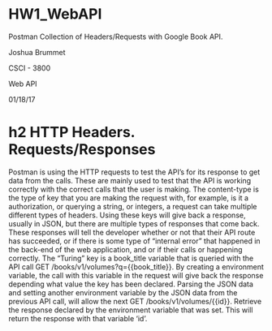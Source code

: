 # HW1_WebAPI
Postman Collection of Headers/Requests with Google Book API. 

Joshua Brummet

CSCI - 3800

Web API

01/18/17

# h2 HTTP Headers. Requests/Responses

Postman is using the HTTP requests to test the API’s for its response to get data from the calls. 
These are mainly used to test that the API is working correctly with the correct calls that the user is making. The content-type is the type of key that you are making the request with, for example, is it a authorization, or querying a string, or integers, a request can take multiple different types of headers. Using these keys will give back a response, usually in JSON, but there are multiple types of responses that come back. These responses will tell the developer whether or not that their API route has succeeded, or if there is some type of “internal error” that happened in the back-end of the web application, and or if their calls or happening correctly. The “Turing” key is a book_title variable that is queried with the API call GET /books/v1/volumes?q={{book_title}}. By creating a environment variable, the call with this variable in the request will give back the response depending what value the key has been declared. Parsing the JSON data and setting another environment variable by the JSON data from the previous API call, will allow the next GET /books/v1/volumes/{{id}}. Retrieve the response declared by the environment variable that was set. This will return the response with that variable ‘id’. 
